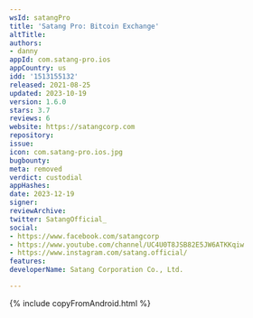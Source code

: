 ```yaml
---
wsId: satangPro
title: 'Satang Pro: Bitcoin Exchange'
altTitle: 
authors:
- danny
appId: com.satang-pro.ios
appCountry: us
idd: '1513155132'
released: 2021-08-25
updated: 2023-10-19
version: 1.6.0
stars: 3.7
reviews: 6
website: https://satangcorp.com
repository: 
issue: 
icon: com.satang-pro.ios.jpg
bugbounty: 
meta: removed
verdict: custodial
appHashes: 
date: 2023-12-19
signer: 
reviewArchive: 
twitter: SatangOfficial_
social:
- https://www.facebook.com/satangcorp
- https://www.youtube.com/channel/UC4U0T8JSB82E5JW6ATKKqiw
- https://www.instagram.com/satang.official/
features: 
developerName: Satang Corporation Co., Ltd.

---
```


{% include copyFromAndroid.html %}
